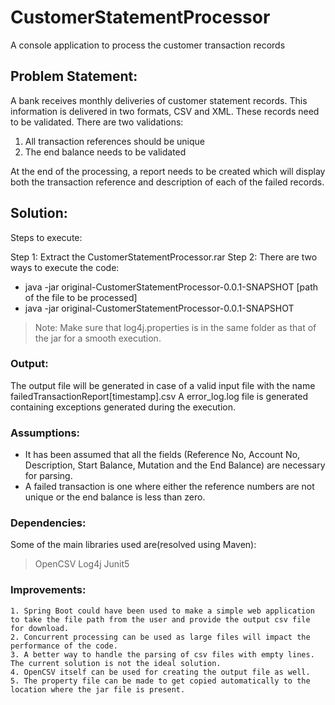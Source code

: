 # CustomerStatementProcessor
A console application to process the customer transaction records

## Problem Statement:
  A bank receives monthly deliveries of customer statement records. This information is delivered in two formats, CSV and XML. These records need to be validated.
  There are two validations:
1. All transaction references should be unique
2. The end balance needs to be validated

  At the end of the processing, a report needs to be created which will display both the transaction reference and description of each of the failed records.
  
## Solution:
 Steps to execute:

Step 1: Extract the CustomerStatementProcessor.rar 
Step 2: There are two ways to execute the code:

- java -jar original-CustomerStatementProcessor-0.0.1-SNAPSHOT [path of the file to be processed]
- java -jar original-CustomerStatementProcessor-0.0.1-SNAPSHOT
> Note: Make sure that log4j.properties is in the same folder as that of the jar for a smooth execution.
   
### Output: 
The output file will be generated in case of a valid input file with the name failedTransactionReport[timestamp].csv
A error_log.log file is generated containing exceptions generated during the execution.
   
### Assumptions:
- It has been assumed that all the fields (Reference No, Account No, Description, Start Balance, Mutation and the End Balance) are necessary for parsing.
- A failed transaction is one where either the reference numbers are not unique or the end balance is less than zero.
    
### Dependencies:
Some of the main libraries used are(resolved using Maven):
>OpenCSV
>Log4j
>Junit5

    
### Improvements:
 ```
1. Spring Boot could have been used to make a simple web application to take the file path from the user and provide the output csv file for download.
2. Concurrent processing can be used as large files will impact the performance of the code.
3. A better way to handle the parsing of csv files with empty lines. The current solution is not the ideal solution.
4. OpenCSV itself can be used for creating the output file as well.
5. The property file can be made to get copied automatically to the location where the jar file is present.
```